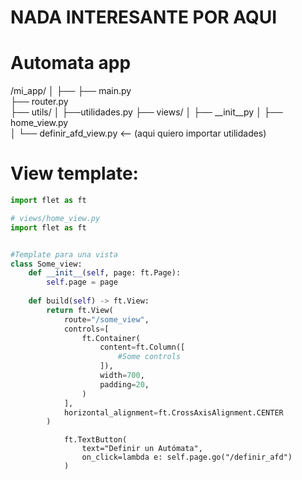 # NADA INTERESANTE POR AQUI
# Automata app

/mi_app/
│
├── 
├── main.py               
├── router.py             
├── utils/
│   ├──utilidades.py
├── views/
│   ├── __init__py
│   ├── home_view.py           
│   └── definir_afd_view.py    <-- (aqui quiero importar utilidades)


# View template:

```python
import flet as ft

# views/home_view.py
import flet as ft


#Template para una vista
class Some_view:
    def __init__(self, page: ft.Page):
        self.page = page
    
    def build(self) -> ft.View:
        return ft.View(
            route="/some_view",
            controls=[
                ft.Container(
                    content=ft.Column([
                        #Some controls    
                    ]),
                    width=700,  
                    padding=20,
                )
            ],
            horizontal_alignment=ft.CrossAxisAlignment.CENTER 
        )
```


                ft.TextButton(
                    text="Definir un Autómata",
                    on_click=lambda e: self.page.go("/definir_afd") 
                )